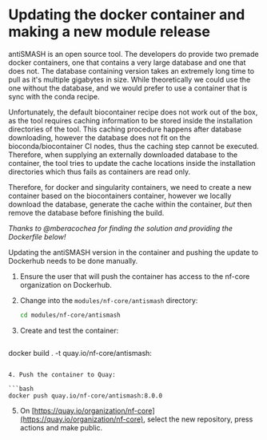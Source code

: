 # Updating the docker container and making a new module release

antiSMASH is an open source tool.
The developers do provide two premade docker containers, one that contains a very large database and one that does not.
The database containing version takes an extremely long time to pull as it's multiple gigabytes in size.
While theoretically we could use the one without the database, and we would prefer to use a container that is sync with the conda recipe.

Unfortunately, the default biocontainer recipe does not work out of the box, as the tool requires caching information to be stored inside the installation directories of the tool.
This caching procedure happens after database downloading, however the database does not fit on the bioconda/biocontainer CI nodes, thus the caching step cannot be executed.
Therefore, when supplying an externally downloaded database to the container, the tool tries to update the cache locations inside the installation directories which thus fails as containers are read only.

Therefore, for docker and singularity containers, we need to create a new container based on the biocontainers container, however we locally download the database, generate the cache within the container, _but_ then remove the database before finishing the build.

_Thanks to @mberacochea for finding the solution and providing the Dockerfile below!_

Updating the antiSMASH version in the container and pushing the update to Dockerhub needs to be done manually.

1. Ensure the user that will push the container has access to the nf-core organization on Dockerhub.
2. Change into the `modules/nf-core/antismash` directory:

   ```bash
   cd modules/nf-core/antismash
   ```

3. Create and test the container:

   ```bash
docker build . -t quay.io/nf-core/antismash:<version>
   ```

4. Push the container to Quay:

   ```bash
   docker push quay.io/nf-core/antismash:8.0.0
   ```

5. On [https://quay.io/organization/nf-core](https://quay.io/organization/nf-core), select the new repository, press actions and make public.
